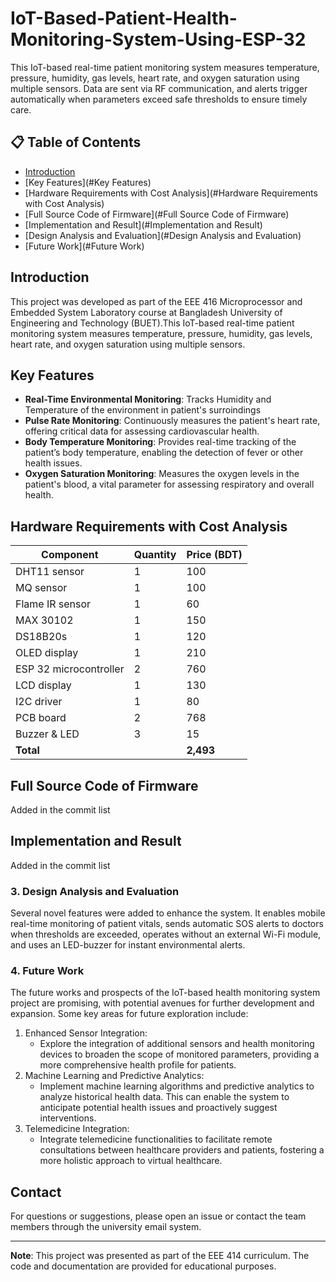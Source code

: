# IoT-Based-Patient-Health-Monitoring-System-Using-ESP-32

This IoT-based real-time patient monitoring system measures temperature, pressure, humidity, gas levels, heart rate, and oxygen saturation using multiple sensors. Data are sent via RF communication, and alerts trigger automatically when parameters exceed safe thresholds to ensure timely care.


## 📋 Table of Contents
- [Introduction](#Introduction)
- [Key Features](#Key Features)
- [Hardware Requirements with Cost Analysis](#Hardware Requirements with Cost Analysis)
- [Full Source Code of Firmware](#Full Source Code of Firmware)
- [Implementation and Result](#Implementation and Result)
- [Design Analysis and Evaluation](#Design Analysis and Evaluation)
- [Future Work](#Future Work)


##  Introduction

This project was developed as part of the EEE 416 Microprocessor and Embedded System Laboratory course at Bangladesh University of Engineering and Technology (BUET).This IoT-based real-time patient monitoring system measures temperature, pressure, humidity, gas levels, heart rate, and oxygen saturation using multiple sensors.


##  Key Features

- **Real-Time Environmental Monitoring**: Tracks Humidity and Temperature of the environment in patient's surroindings
- **Pulse Rate Monitoring**: Continuously measures the patient's heart rate, offering critical data for assessing cardiovascular health.
- **Body Temperature Monitoring**: Provides real-time tracking of the patient’s body temperature, enabling the detection of fever or other health issues.
- **Oxygen Saturation Monitoring**: Measures the oxygen levels in the patient's blood, a vital parameter for assessing respiratory and overall health.

##  Hardware Requirements with Cost Analysis

| Component | Quantity | Price (BDT) |
|-----------|----------|-------------|
| DHT11 sensor | 1 | 100 |
| MQ sensor | 1 | 100|
| Flame IR sensor | 1 | 60 |
| MAX 30102 | 1 | 150 |
| DS18B20s | 1 | 120 |
| OLED display | 1 | 210 |
| ESP 32 microcontroller | 2 | 760 |
| LCD display | 1 | 130 |
| I2C driver | 1 | 80 |
| PCB board | 2 | 768 |
| Buzzer & LED | 3 | 15 |
| **Total** | | **2,493** |

## Full Source Code of Firmware
Added in the commit list

##  Implementation and Result
Added in the commit list



### 3. Design Analysis and Evaluation

Several novel features were added to enhance the system. It enables mobile real-time monitoring of patient vitals, sends automatic SOS alerts to doctors when thresholds are exceeded, operates without an external Wi-Fi module, and uses an LED-buzzer for instant environmental alerts.

### 4. Future Work

The future works and prospects of the IoT-based health monitoring system project are promising, with potential avenues for further development and expansion. Some key areas for future exploration include:
1.	Enhanced Sensor Integration:
    -	Explore the integration of additional sensors and health monitoring devices to broaden the scope of monitored parameters, providing a more comprehensive health profile for patients.
2.	Machine Learning and Predictive Analytics:
    -	Implement machine learning algorithms and predictive analytics to analyze historical health data. This can enable the system to anticipate potential health issues and proactively suggest interventions.
3.	Telemedicine Integration:
    -	Integrate telemedicine functionalities to facilitate remote consultations between healthcare providers and patients, fostering a more holistic approach to virtual healthcare.


##  Contact

For questions or suggestions, please open an issue or contact the team members through the university email system.

---

**Note**: This project was presented as part of the EEE 414 curriculum. The code and documentation are provided for educational purposes.

